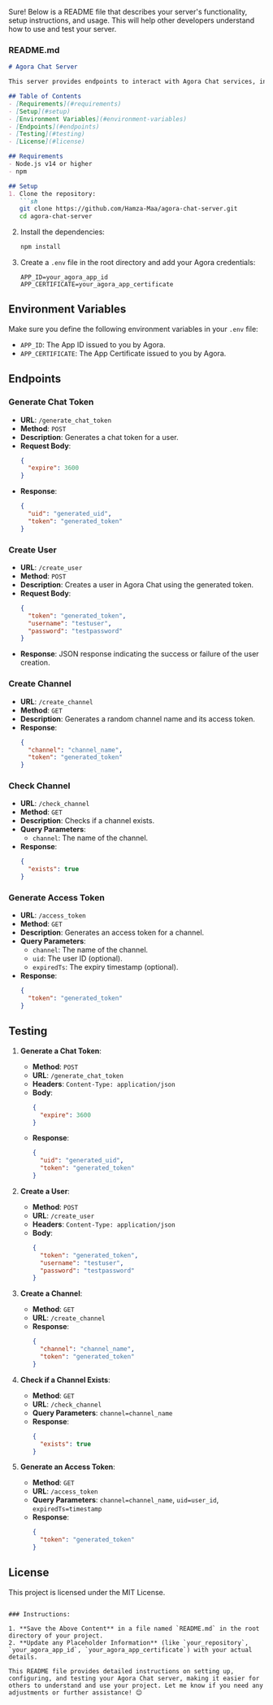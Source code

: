 Sure! Below is a README file that describes your server's functionality, setup instructions, and usage. This will help other developers understand how to use and test your server.

### README.md

```markdown
# Agora Chat Server

This server provides endpoints to interact with Agora Chat services, including generating chat tokens, creating users, and managing channels.

## Table of Contents
- [Requirements](#requirements)
- [Setup](#setup)
- [Environment Variables](#environment-variables)
- [Endpoints](#endpoints)
- [Testing](#testing)
- [License](#license)

## Requirements
- Node.js v14 or higher
- npm

## Setup
1. Clone the repository:
   ```sh
   git clone https://github.com/Hamza-Maa/agora-chat-server.git
   cd agora-chat-server
   ```

2. Install the dependencies:
   ```sh
   npm install
   ```

3. Create a `.env` file in the root directory and add your Agora credentials:
   ```env
   APP_ID=your_agora_app_id
   APP_CERTIFICATE=your_agora_app_certificate
   ```

## Environment Variables
Make sure you define the following environment variables in your `.env` file:
- `APP_ID`: The App ID issued to you by Agora.
- `APP_CERTIFICATE`: The App Certificate issued to you by Agora.

## Endpoints

### Generate Chat Token
- **URL**: `/generate_chat_token`
- **Method**: `POST`
- **Description**: Generates a chat token for a user.
- **Request Body**:
  ```json
  {
    "expire": 3600
  }
  ```
- **Response**:
  ```json
  {
    "uid": "generated_uid",
    "token": "generated_token"
  }
  ```

### Create User
- **URL**: `/create_user`
- **Method**: `POST`
- **Description**: Creates a user in Agora Chat using the generated token.
- **Request Body**:
  ```json
  {
    "token": "generated_token",
    "username": "testuser",
    "password": "testpassword"
  }
  ```
- **Response**: JSON response indicating the success or failure of the user creation.

### Create Channel
- **URL**: `/create_channel`
- **Method**: `GET`
- **Description**: Generates a random channel name and its access token.
- **Response**:
  ```json
  {
    "channel": "channel_name",
    "token": "generated_token"
  }
  ```

### Check Channel
- **URL**: `/check_channel`
- **Method**: `GET`
- **Description**: Checks if a channel exists.
- **Query Parameters**:
  - `channel`: The name of the channel.
- **Response**:
  ```json
  {
    "exists": true
  }
  ```

### Generate Access Token
- **URL**: `/access_token`
- **Method**: `GET`
- **Description**: Generates an access token for a channel.
- **Query Parameters**:
  - `channel`: The name of the channel.
  - `uid`: The user ID (optional).
  - `expiredTs`: The expiry timestamp (optional).
- **Response**:
  ```json
  {
    "token": "generated_token"
  }
  ```

## Testing
1. **Generate a Chat Token**:
   - **Method**: `POST`
   - **URL**: `/generate_chat_token`
   - **Headers**: `Content-Type: application/json`
   - **Body**:
     ```json
     {
       "expire": 3600
     }
     ```
   - **Response**:
     ```json
     {
       "uid": "generated_uid",
       "token": "generated_token"
     }
     ```

2. **Create a User**:
   - **Method**: `POST`
   - **URL**: `/create_user`
   - **Headers**: `Content-Type: application/json`
   - **Body**:
     ```json
     {
       "token": "generated_token",
       "username": "testuser",
       "password": "testpassword"
     }
     ```

3. **Create a Channel**:
   - **Method**: `GET`
   - **URL**: `/create_channel`
   - **Response**:
     ```json
     {
       "channel": "channel_name",
       "token": "generated_token"
     }
     ```

4. **Check if a Channel Exists**:
   - **Method**: `GET`
   - **URL**: `/check_channel`
   - **Query Parameters**: `channel=channel_name`
   - **Response**:
     ```json
     {
       "exists": true
     }
     ```

5. **Generate an Access Token**:
   - **Method**: `GET`
   - **URL**: `/access_token`
   - **Query Parameters**: `channel=channel_name`, `uid=user_id`, `expiredTs=timestamp`
   - **Response**:
     ```json
     {
       "token": "generated_token"
     }
     ```

## License
This project is licensed under the MIT License.
```

### Instructions:

1. **Save the Above Content** in a file named `README.md` in the root directory of your project.
2. **Update any Placeholder Information** (like `your_repository`, `your_agora_app_id`, `your_agora_app_certificate`) with your actual details.

This README file provides detailed instructions on setting up, configuring, and testing your Agora Chat server, making it easier for others to understand and use your project. Let me know if you need any adjustments or further assistance! 😊